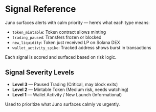 #  Signal Reference

Juno surfaces alerts with calm priority — here’s what each type means:

- `token_mintable`: Token contract allows minting
- `trading_paused`: Transfers frozen or blocked
- `new_liquidity`: Token just received LP on Solana DEX
- `wallet_activity_spike`: Tracked address shows burst in transactions

Each signal is scored and surfaced based on risk logic.

## Signal Severity Levels

- **Level 3** — Paused Trading (Critical, may block exits)
- **Level 2** — Mintable Token (Medium risk, needs watching)
- **Level 1** — Wallet Activity / New Launch (Informational)

Used to prioritize what Juno surfaces calmly vs urgently.
 
